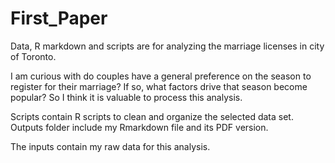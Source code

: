 # First_Paper
Data, R markdown and scripts are for analyzing the marriage licenses in city of Toronto. 

I am curious with do couples have a general preference on the season to register for their marriage? If so, what factors drive that season become popular? So I think it is valuable to process this analysis.

Scripts contain R scripts to clean and organize the selected data set. Outputs folder include my Rmarkdown file and its PDF version.

The inputs contain my raw data for this analysis. 



